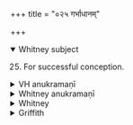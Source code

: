 +++
title = "०२५ गर्भाधानम्"

+++
<details open><summary>Whitney subject</summary>

25. For successful conception.
</details>


<details><summary>VH anukramaṇī</summary>

गर्भाधानम्।  
१-१३ ब्रह्म। योनिगर्भः, पृथिव्यादयो देवताः। अनुष्टुप्, १३ विराट्-पुरस्ताद्बृहती।
</details>

<details><summary>Whitney anukramaṇī</summary>

[Brahman.—trayodaśakam. yonigarbhadevatyam. ānuṣṭubham: 13. virāṭpurastādbṛhatī.]
</details>



<details><summary>Whitney</summary>

### Comment
Found (except vs. 2, and some end-repetitions) also in Pāipp. xiii. (in the verse-order 1, 5, 3, 4, 7. 10, 8, 6, 9). The hymn is quoted in Kāuś. (35. 5) in the ceremony for male conception (puṁsavana); and vs. 7 (unless it be rather vi. 95. 3, which the comm. to vi. 95 holds) in Vāit. 28. 20.


### Translations
Translated: Weber, Ind. Stud. v. 227; Ludwig, p. 478; Griffith, i. 229; Weber, xviii. 264.
</details>

<details><summary>Griffith</summary>

A charm to facilitate conception
</details>
